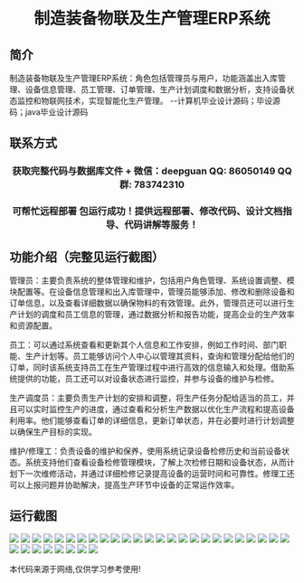 <p><h1 align="center">制造装备物联及生产管理ERP系统</h1></p>

## 简介
制造装备物联及生产管理ERP系统：角色包括管理员与用户，功能涵盖出入库管理、设备信息管理、员工管理、订单管理、生产计划调度和数据分析，支持设备状态监控和物联网技术，实现智能化生产管理。    --计算机毕业设计源码；毕设源码；java毕业设计源码


## 联系方式
<p><h3 align="center">获取完整代码与数据库文件 + 微信：deepguan QQ: 86050149 QQ群: 783742310</h3></p>
<p><h3 align="center">可帮忙远程部署 包运行成功！提供远程部署、修改代码、设计文档指导、代码讲解等服务！</h3></p>

## 功能介绍（完整见运行截图）
管理员：主要负责系统的整体管理和维护，包括用户角色管理、系统设置调整、模块配置等。在设备信息管理和出入库管理中，管理员能够添加、修改和删除设备和订单信息，以及查看详细数据以确保物料的有效管理。此外，管理员还可以进行生产计划的调度和员工信息的管理，通过数据分析和报告功能，提高企业的生产效率和资源配置。

员工：可以通过系统查看和更新其个人信息和工作安排，例如工作时间、部门职能、生产计划等。员工能够访问个人中心以管理其资料，查询和管理分配给他们的订单，同时该系统支持员工在生产管理过程中进行高效的信息输入和处理。借助系统提供的功能，员工还可以对设备状态进行监控，并参与设备的维护与检修。

生产调度员：主要负责生产计划的安排和调整，将生产任务分配给适当的员工，并且可以实时监控生产的进度，通过查看和分析生产数据以优化生产流程和提高设备利用率。他们能够查看订单的详细信息，更新订单状态，并在必要时进行计划调整以确保生产目标的实现。

维护/修理工：负责设备的维护和保养，使用系统记录设备检修历史和当前设备状态。系统支持他们查看设备检修管理模块，了解上次检修日期和设备状态，从而计划下一次维修活动，并通过详细检修记录提高设备的运营时间和可靠性。修理工还可以上报问题并协助解决，提高生产环节中设备的正常运作效率。


## 运行截图
![](https://bs-1329754181.cos.ap-shanghai.myqcloud.com/spring/ManufacturingEquipmentIoTAndProductionManagementERPSystem/img/001.jpg)
![](https://bs-1329754181.cos.ap-shanghai.myqcloud.com/spring/ManufacturingEquipmentIoTAndProductionManagementERPSystem/img/002.jpg)
![](https://bs-1329754181.cos.ap-shanghai.myqcloud.com/spring/ManufacturingEquipmentIoTAndProductionManagementERPSystem/img/003.jpg)
![](https://bs-1329754181.cos.ap-shanghai.myqcloud.com/spring/ManufacturingEquipmentIoTAndProductionManagementERPSystem/img/004.jpg)
![](https://bs-1329754181.cos.ap-shanghai.myqcloud.com/spring/ManufacturingEquipmentIoTAndProductionManagementERPSystem/img/005.jpg)
![](https://bs-1329754181.cos.ap-shanghai.myqcloud.com/spring/ManufacturingEquipmentIoTAndProductionManagementERPSystem/img/006.jpg)
![](https://bs-1329754181.cos.ap-shanghai.myqcloud.com/spring/ManufacturingEquipmentIoTAndProductionManagementERPSystem/img/007.jpg)
![](https://bs-1329754181.cos.ap-shanghai.myqcloud.com/spring/ManufacturingEquipmentIoTAndProductionManagementERPSystem/img/008.jpg)
![](https://bs-1329754181.cos.ap-shanghai.myqcloud.com/spring/ManufacturingEquipmentIoTAndProductionManagementERPSystem/img/009.jpg)
![](https://bs-1329754181.cos.ap-shanghai.myqcloud.com/spring/ManufacturingEquipmentIoTAndProductionManagementERPSystem/img/010.jpg)
![](https://bs-1329754181.cos.ap-shanghai.myqcloud.com/spring/ManufacturingEquipmentIoTAndProductionManagementERPSystem/img/011.jpg)
![](https://bs-1329754181.cos.ap-shanghai.myqcloud.com/spring/ManufacturingEquipmentIoTAndProductionManagementERPSystem/img/012.jpg)
![](https://bs-1329754181.cos.ap-shanghai.myqcloud.com/spring/ManufacturingEquipmentIoTAndProductionManagementERPSystem/img/013.jpg)
![](https://bs-1329754181.cos.ap-shanghai.myqcloud.com/spring/ManufacturingEquipmentIoTAndProductionManagementERPSystem/img/014.jpg)
![](https://bs-1329754181.cos.ap-shanghai.myqcloud.com/spring/ManufacturingEquipmentIoTAndProductionManagementERPSystem/img/015.jpg)
![](https://bs-1329754181.cos.ap-shanghai.myqcloud.com/spring/ManufacturingEquipmentIoTAndProductionManagementERPSystem/img/016.jpg)
![](https://bs-1329754181.cos.ap-shanghai.myqcloud.com/spring/ManufacturingEquipmentIoTAndProductionManagementERPSystem/img/017.jpg)
![](https://bs-1329754181.cos.ap-shanghai.myqcloud.com/spring/ManufacturingEquipmentIoTAndProductionManagementERPSystem/img/018.jpg)
![](https://bs-1329754181.cos.ap-shanghai.myqcloud.com/spring/ManufacturingEquipmentIoTAndProductionManagementERPSystem/img/019.jpg)
![](https://bs-1329754181.cos.ap-shanghai.myqcloud.com/spring/ManufacturingEquipmentIoTAndProductionManagementERPSystem/img/020.jpg)
![](https://bs-1329754181.cos.ap-shanghai.myqcloud.com/spring/ManufacturingEquipmentIoTAndProductionManagementERPSystem/img/021.jpg)
![](https://bs-1329754181.cos.ap-shanghai.myqcloud.com/spring/ManufacturingEquipmentIoTAndProductionManagementERPSystem/img/022.jpg)
![](https://bs-1329754181.cos.ap-shanghai.myqcloud.com/spring/ManufacturingEquipmentIoTAndProductionManagementERPSystem/img/023.jpg)
![](https://bs-1329754181.cos.ap-shanghai.myqcloud.com/spring/ManufacturingEquipmentIoTAndProductionManagementERPSystem/img/024.jpg)
![](https://bs-1329754181.cos.ap-shanghai.myqcloud.com/spring/ManufacturingEquipmentIoTAndProductionManagementERPSystem/img/025.jpg)
![](https://bs-1329754181.cos.ap-shanghai.myqcloud.com/spring/ManufacturingEquipmentIoTAndProductionManagementERPSystem/img/026.jpg)
![](https://bs-1329754181.cos.ap-shanghai.myqcloud.com/spring/ManufacturingEquipmentIoTAndProductionManagementERPSystem/img/027.jpg)
![](https://bs-1329754181.cos.ap-shanghai.myqcloud.com/spring/ManufacturingEquipmentIoTAndProductionManagementERPSystem/img/028.jpg)
![](https://bs-1329754181.cos.ap-shanghai.myqcloud.com/spring/ManufacturingEquipmentIoTAndProductionManagementERPSystem/img/029.jpg)
![](https://bs-1329754181.cos.ap-shanghai.myqcloud.com/spring/ManufacturingEquipmentIoTAndProductionManagementERPSystem/img/030.jpg)
![](https://bs-1329754181.cos.ap-shanghai.myqcloud.com/spring/ManufacturingEquipmentIoTAndProductionManagementERPSystem/img/031.jpg)
![](https://bs-1329754181.cos.ap-shanghai.myqcloud.com/spring/ManufacturingEquipmentIoTAndProductionManagementERPSystem/img/032.jpg)
![](https://bs-1329754181.cos.ap-shanghai.myqcloud.com/spring/ManufacturingEquipmentIoTAndProductionManagementERPSystem/img/033.jpg)

<p>本代码来源于网络,仅供学习参考使用!</p>
